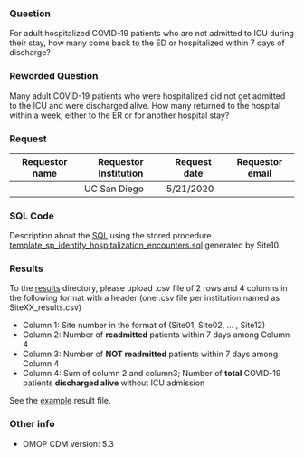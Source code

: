 ### Question
For adult hospitalized COVID-19 patients who are not admitted to ICU during their stay, how many come back to the ED or hospitalized within 7 days of discharge?

### Reworded Question
Many adult COVID-19 patients who were hospitalized did not get admitted to the ICU and were discharged alive.  How many returned to the hospital within a week, either to the ER or for another hospital stay?

### Request
| Requestor name | Requestor Institution| Request date | Requestor email        |
|----------------|----------------------|--------------|------------------------|
|    | UC San Diego         | 5/21/2020    | |


### SQL Code
Description about the [SQL](sql/template_query.sql) using the stored procedure [template_sp_identify_hospitalization_encounters.sql](https://github.com/DBMI/R2D2-Public/blob/master/Question_0000/sql/template_sp_identify_hospitalization_encounters.sql) generated by Site10.


### Results
To the [results](results/) directory, please upload .csv file of 2 rows and 4 columns in the following format with a header (one .csv file per institution named as SiteXX_results.csv)
  * Column 1: Site number in the format of (Site01, Site02, ... , Site12)
  * Column 2: Number of **readmitted** patients within 7 days among Column 4
  * Column 3: Number of **NOT readmitted** patients within 7 days among Column 4
  * Column 4: Sum of column 2 and column3; Number of **total** COVID-19 patients **discharged alive** without ICU admission

See the [example](results/template_results.csv) result file.


### Other info
  * OMOP CDM version: 5.3
